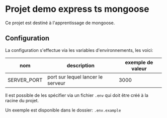 # Projet demo express ts mongoose

Ce projet est destiné à l'apprentissage de mongoose.

## Configuration

La configuration s'effectue via les variables d'environnements, les voici:

nom | description | exemple de valeur
----|-------------|------------------
SERVER_PORT | port sur lequel lancer le serveur | 3000

Il est possible de les spécifier via un fichier `.env` qui doit être créé à la racine du projet. 

Un exemple est disponible dans le dossier: `.env.example` 

